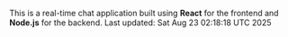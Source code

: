 This is a real-time chat application built using **React** for the frontend and **Node.js** for the backend.
Last updated: Sat Aug 23 02:18:18 UTC 2025
